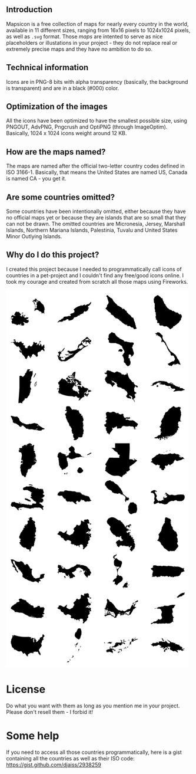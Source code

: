 ## Introduction

Mapsicon is a free collection of maps for nearly every country in the world, available in 11 different sizes, ranging from 16x16 pixels to 1024x1024 pixels, as well as `.svg` format. Those _maps_ are intented to serve as nice placeholders or illustations in your project - they do not replace real or extremely precise maps and they have no ambition to do so.

## Technical information

Icons are in PNG-8 bits with alpha transparency (basically, the background is transparent) and are in a black (#000) color.

## Optimization of the images

All the icons have been optimized to have the smallest possible size, using PNGOUT, AdvPNG, Pngcrush and OptiPNG (through ImageOptim). Basically, 1024 x 1024 icons weight around 12 KB.

## How are the maps named?

The maps are named after the official two-letter country codes defined in ISO 3166-1. Basically, that means the United States are named US, Canada is named CA - you get it.

## Are some countries omitted?

Some countries have been intentionally omitted, either because they have no official maps yet or because they are islands that are so small that they can not be drawn. The omitted countries are Micronesia, Jersey, Marshall Islands, Northern Mariana Islands, Palestinia, Tuvalu and United States Minor Outlying Islands.

## Why do I do this project?

I created this project because I needed to programmatically call icons of countries in a pet-project and I couldn't find any free/good icons online. I took my courage and created from scratch all those maps using Fireworks.


![Image](namerica.png)

License
========

Do what you want with them as long as you mention me in your project. Please don't resell them - I forbid it!

Some help
========

If you need to access all those countries programmatically, here is a gist containing all the countries as well as their ISO code: https://gist.github.com/djaiss/2938259
